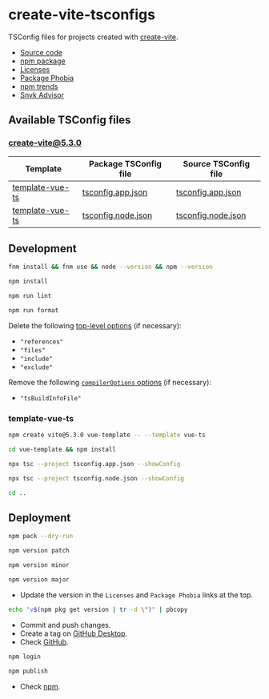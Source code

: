 # create-vite-tsconfigs

TSConfig files for projects created with [create-vite](https://www.npmjs.com/package/create-vite).

- [Source code](https://github.com/joaopalmeiro/create-vite-tsconfigs)
- [npm package](https://www.npmjs.com/package/create-vite-tsconfigs)
- [Licenses](https://licenses.dev/npm/create-vite-tsconfigs/0.2.0)
- [Package Phobia](https://packagephobia.com/result?p=create-vite-tsconfigs@0.2.0)
- [npm trends](https://npmtrends.com/create-vite-tsconfigs)
- [Snyk Advisor](https://snyk.io/advisor/npm-package/create-vite-tsconfigs)

## Available TSConfig files

### [create-vite@5.3.0](https://www.npmjs.com/package/create-vite/v/5.3.0)

| Template                                                                                                        | Package TSConfig file                        | Source TSConfig file                                                                                                                  |
| --------------------------------------------------------------------------------------------------------------- | -------------------------------------------- | ------------------------------------------------------------------------------------------------------------------------------------- |
| [template-vue-ts](https://github.com/vitejs/vite/tree/create-vite%405.3.0/packages/create-vite/template-vue-ts) | [tsconfig.app.json](vue/tsconfig.app.json)   | [tsconfig.app.json](https://github.com/vitejs/vite/blob/create-vite%405.3.0/packages/create-vite/template-vue-ts/tsconfig.app.json)   |
| [template-vue-ts](https://github.com/vitejs/vite/tree/create-vite%405.3.0/packages/create-vite/template-vue-ts) | [tsconfig.node.json](vue/tsconfig.node.json) | [tsconfig.node.json](https://github.com/vitejs/vite/blob/create-vite%405.3.0/packages/create-vite/template-vue-ts/tsconfig.node.json) |

## Development

```bash
fnm install && fnm use && node --version && npm --version
```

```bash
npm install
```

```bash
npm run lint
```

```bash
npm run format
```

Delete the following [top-level options](https://www.typescriptlang.org/tsconfig#extends) (if necessary):

- `"references"`
- `"files"`
- `"include"`
- `"exclude"`

Remove the following [`compilerOptions` options](https://www.typescriptlang.org/tsconfig) (if necessary):

- `"tsBuildInfoFile"`

### template-vue-ts

```bash
npm create vite@5.3.0 vue-template -- --template vue-ts
```

```bash
cd vue-template && npm install
```

```bash
npx tsc --project tsconfig.app.json --showConfig
```

```bash
npx tsc --project tsconfig.node.json --showConfig
```

```bash
cd ..
```

## Deployment

```bash
npm pack --dry-run
```

```bash
npm version patch
```

```bash
npm version minor
```

```bash
npm version major
```

- Update the version in the `Licenses` and `Package Phobia` links at the top.

```bash
echo "v$(npm pkg get version | tr -d \")" | pbcopy
```

- Commit and push changes.
- Create a tag on [GitHub Desktop](https://github.blog/2020-05-12-create-and-push-tags-in-the-latest-github-desktop-2-5-release/).
- Check [GitHub](https://github.com/joaopalmeiro/create-vite-tsconfigs/tags).

```bash
npm login
```

```bash
npm publish
```

- Check [npm](https://www.npmjs.com/package/create-vite-tsconfigs).
